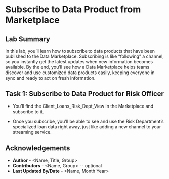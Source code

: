 # Subscribe to Data Product from Marketplace

## Lab Summary

In this lab, you’ll learn how to subscribe to data products that have been published to the Data Marketplace. Subscribing is like “following” a channel, so you instantly get the latest updates when new information becomes available. By the end, you’ll see how a Data Marketplace helps teams discover and use customized data products easily, keeping everyone in sync and ready to act on fresh information. 

## Task 1: Subscribe to Data Product for Risk Officer 

* You’ll find the Client_Loans_Risk_Dept_View in the Marketplace and subscribe to it. 

* Once you subscribe, you’ll be able to see and use the Risk Department’s specialized loan data right away, just like adding a new channel to your streaming service. 

## Acknowledgements
* **Author** - <Name, Title, Group>
* **Contributors** -  <Name, Group> -- optional
* **Last Updated By/Date** - <Name, Month Year>
